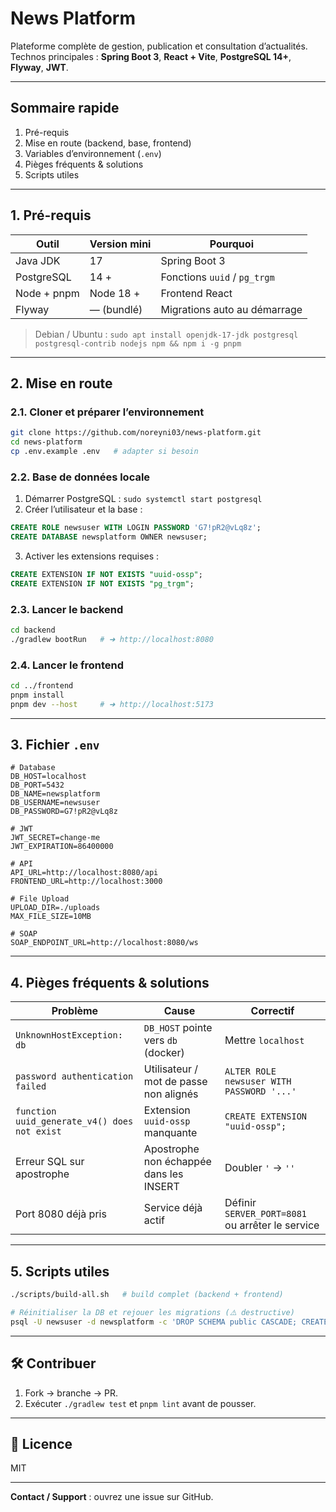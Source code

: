 # News Platform

Plateforme complète de gestion, publication et consultation d’actualités.
Technos principales : **Spring Boot 3**, **React + Vite**, **PostgreSQL 14+**, **Flyway**, **JWT**.

---

## Sommaire rapide

1. Pré-requis
2. Mise en route (backend, base, frontend)
3. Variables d’environnement (`.env`)
4. Pièges fréquents & solutions
5. Scripts utiles

---

## 1. Pré-requis

| Outil          | Version mini | Pourquoi                             |
|----------------|--------------|--------------------------------------|
| Java JDK       | 17           | Spring Boot 3                        |
| PostgreSQL     | 14 +         | Fonctions `uuid` / `pg_trgm`         |
| Node + pnpm    | Node 18 +    | Frontend React                       |
| Flyway         | — (bundlé)  | Migrations auto au démarrage         |

> Debian / Ubuntu : `sudo apt install openjdk-17-jdk postgresql postgresql-contrib nodejs npm && npm i -g pnpm`

---

## 2. Mise en route

### 2.1. Cloner et préparer l’environnement

```bash
git clone https://github.com/noreyni03/news-platform.git
cd news-platform
cp .env.example .env   # adapter si besoin
```

### 2.2. Base de données locale

1. Démarrer PostgreSQL : `sudo systemctl start postgresql`
2. Créer l’utilisateur et la base :

```sql
CREATE ROLE newsuser WITH LOGIN PASSWORD 'G7!pR2@vLq8z';
CREATE DATABASE newsplatform OWNER newsuser;
```

3. Activer les extensions requises :

```sql
CREATE EXTENSION IF NOT EXISTS "uuid-ossp";
CREATE EXTENSION IF NOT EXISTS "pg_trgm";
```

### 2.3. Lancer le backend

```bash
cd backend
./gradlew bootRun   # ➜ http://localhost:8080
```

### 2.4. Lancer le frontend

```bash
cd ../frontend
pnpm install
pnpm dev --host     # ➜ http://localhost:5173
```

---

## 3. Fichier `.env`

```env
# Database
DB_HOST=localhost
DB_PORT=5432
DB_NAME=newsplatform
DB_USERNAME=newsuser
DB_PASSWORD=G7!pR2@vLq8z

# JWT
JWT_SECRET=change-me
JWT_EXPIRATION=86400000

# API
API_URL=http://localhost:8080/api
FRONTEND_URL=http://localhost:3000

# File Upload
UPLOAD_DIR=./uploads
MAX_FILE_SIZE=10MB

# SOAP
SOAP_ENDPOINT_URL=http://localhost:8080/ws
```

---

## 4. Pièges fréquents & solutions

| Problème                                      | Cause                                    | Correctif                                           |
|-----------------------------------------------|------------------------------------------|------------------------------------------------------|
| `UnknownHostException: db`                    | `DB_HOST` pointe vers `db` (docker)      | Mettre `localhost`                                   |
| `password authentication failed`              | Utilisateur / mot de passe non alignés   | `ALTER ROLE newsuser WITH PASSWORD '...'`            |
| `function uuid_generate_v4() does not exist`  | Extension `uuid-ossp` manquante          | `CREATE EXTENSION "uuid-ossp";`                     |
| Erreur SQL sur apostrophe                     | Apostrophe non échappée dans les INSERT  | Doubler `'` → `''`                                   |
| Port 8080 déjà pris                           | Service déjà actif                       | Définir `SERVER_PORT=8081` ou arrêter le service     |

---

## 5. Scripts utiles

```bash
./scripts/build-all.sh   # build complet (backend + frontend)

# Réinitialiser la DB et rejouer les migrations (⚠️ destructive)
psql -U newsuser -d newsplatform -c 'DROP SCHEMA public CASCADE; CREATE SCHEMA public;'
```

---

## 🛠️ Contribuer

1. Fork → branche → PR.
2. Exécuter `./gradlew test` et `pnpm lint` avant de pousser.

---

## 📄 Licence

MIT

---

**Contact / Support** : ouvrez une issue sur GitHub.

